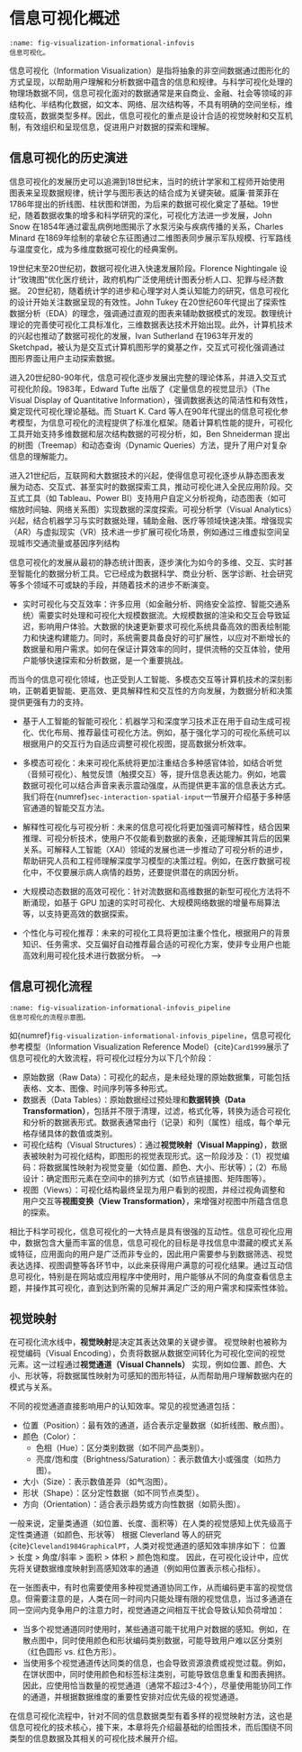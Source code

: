 # 信息可视化概述
<!-- :label:`information-visualization` -->

```{figure} fig/visualization-informational-infovis.png
:name: fig-visualization-informational-infovis
信息可视化。
```

信息可视化（Information Visualization）是指将抽象的非空间数据通过图形化的方式呈现，以帮助用户理解和分析数据中蕴含的信息和规律。与科学可视化处理的物理场数据不同，信息可视化面对的数据通常是来自商业、金融、社会等领域的非结构化、半结构化数据，如文本、网络、层次结构等，不具有明确的空间坐标，维度较高，数据类型多样。因此，信息可视化的重点是设计合适的视觉映射和交互机制，有效组织和呈现信息，促进用户对数据的探索和理解。

## 信息可视化的历史演进

信息可视化的发展历史可以追溯到18世纪末，当时的统计学家和工程师开始使用图表来呈现数据规律，统计学与图形表达的结合成为关键突破。威廉·普萊菲在1786年提出的折线图、柱状图和饼图，为后来的数据可视化奠定了基础。19世纪，随着数据收集的增多和科学研究的深化，可视化方法进一步发展，John Snow 在1854年通过霍乱病例地图揭示了水泵污染与疾病传播的关系，Charles Minard 在1869年绘制的拿破仑东征图通过二维图表同步展示军队规模、行军路线与温度变化，成为多维度数据可视化的经典案例‌。

19世纪末至20世纪初，数据可视化进入快速发展阶段。Florence Nightingale 设计“玫瑰图”优化医疗统计，政府机构广泛使用统计图表分析人口、犯罪与经济数据‌。
20世纪初，随着统计学的进步和心理学对人类认知能力的研究，信息可视化的设计开始关注数据呈现的有效性。John Tukey 在20世纪60年代提出了探索性数据分析（EDA）的理念，强调通过直观的图表来辅助数据模式的发现。数理统计理论的完善使可视化工具标准化，三维数据表达技术开始出现‌。此外，计算机技术的兴起也推动了数据可视化的发展，Ivan Sutherland 在1963年开发的 Sketchpad，被认为是交互式计算机图形学的奠基之作，交互式可视化强调通过图形界面让用户主动探索数据。

进入20世纪80-90年代，信息可视化逐步发展出完整的理论体系，并进入交互式可视化阶段。1983年，Edward Tufte 出版了《定量信息的视觉显示》（The Visual Display of Quantitative Information），强调数据表达的简洁性和有效性，奠定现代可视化理论基础‌。而 Stuart K. Card 等人在90年代提出的信息可视化参考模型，为信息可视化的流程提供了标准化框架。随着计算机性能的提升，可视化工具开始支持多维数据和层次结构数据的可视分析，如，Ben Shneiderman 提出的树图（Treemap）和动态查询（Dynamic Queries）方法，提升了用户对复杂信息的理解能力。

进入21世纪后，互联网和大数据技术的兴起，使得信息可视化逐步从静态图表发展为动态、交互式、甚至实时的数据探索工具，推动可视化进入全民应用阶段。交互式工具（如 Tableau、Power BI）支持用户自定义分析视角，动态图表（如可缩放时间轴、网络关系图）实现数据的深度探索‌。可视分析学（Visual Analytics）兴起，结合机器学习与实时数据处理，辅助金融、医疗等领域快速决策‌。增强现实（AR）与虚拟现实（VR）技术进一步扩展可视化场景，例如通过三维虚拟空间呈现城市交通流量或基因序列结构‌

信息可视化的发展从最初的静态统计图表，逐步演化为如今的多维、交互、实时甚至智能化的数据分析工具。它已经成为数据科学、商业分析、医学诊断、社会研究等多个领域不可或缺的手段，并随着技术的进步不断演变。
<!-- 
## 信息可视化的核心挑战与未来趋势

在大数据时代，随着数据规模的爆炸式增长和数据来源的复杂化，信息可视化也面临着来自数据处理难度加大、交互需求增加等多方面的挑战。

- 大规模与高维数据可视化：随着数据量的爆炸式增长（如社交网络数据、传感器数据、金融交易数据等），如何在保证性能的前提下有效可视化海量数据成为挑战。此外，高维数据（如文本、基因序列、物联网数据）难以在低维空间直观呈现，如何通过降维、投影等方法进行高效可视化是一个持续研究的问题。

- 多模式与多来源数据融合：现代信息系统通常涉及多种类型的数据，如结构化数据（表格、数据库）、非结构化数据（文本、图像、音频、视频）、时空数据（地理信息、轨迹数据）等。如何将这些异构数据进行有效整合和一致性可视化，提升数据的关联性和可解释性，是一个重要挑战。例如，如何将来自多个传感器的实时数据与历史数据进行融合并在一个统一的可视化界面中展示，这需要解决数据结构差异、语义冲突和动态更新等问题。

- 数据安全与隐私保护：随着数据的集中和共享，数据安全和隐私问题日益突出，尤其是医疗、金融领域，数据开放共享与敏感信息保护之间的矛盾凸显，需强化权限分级与加密传输机制‌。在可视化过程中，需要确保数据不被泄露、不被篡改，符合数据伦理和法律法规，同时又能满足用户对数据的分析需求。

- 可解释性与认知负担：信息可视化的目标是帮助用户理解数据，但复杂的可视化可能会增加认知负担，导致用户误解信息。因此，可视化方案需要从大规模和复杂的数据中筛选有效数据，进行直观简洁且符合用户心理模型的视觉设计，使用户能够快速、准确地理解数据，在降低认知成本的同时提高表达效率。

<!-- - 自动化与可视化推荐：目前大部分信息可视化系统仍然依赖手动设计，但面对复杂的数据集，自动生成最佳可视化方案是一个研究热点。例如，如何根据数据特点、分析目标和用户需求，自动推荐最适合的可视化方法，并在交互过程中动态调整，是一个难点。 -->

- 实时可视化与交互效率：许多应用（如金融分析、网络安全监控、智能交通系统）需要实时处理和可视化大规模数据流。大规模数据的渲染和交互会导致延迟，影响用户体验。大数据的快速更新要求可视化系统具备高效的图表绘制能力和快速构建能力。同时，系统需要具备良好的可扩展性，以应对不断增长的数据量和用户需求。如何在保证计算效率的同时，提供流畅的交互体验，使用户能够快速探索和分析数据，是一个重要挑战。

而当今的信息可视化领域，也正受到人工智能、多模态交互等计算机技术的深刻影响，正朝着更智能、更高效、更具解释性和交互性的方向发展，为数据分析和决策提供更强有力的支持。

- 基于人工智能的智能可视化：机器学习和深度学习技术正在用于自动生成可视化、优化布局、推荐最佳可视化方法。例如，基于强化学习的可视化系统可以根据用户的交互行为自适应调整可视化视图，提高数据分析效率。

- 多模态可视化：未来可视化系统将更加注重结合多种感官体验，如结合听觉（音频可视化）、触觉反馈（触摸交互）等，提升信息表达能力。例如，地震数据可视化可以结合声音来表示震动强度，从而提供更丰富的信息表达方式。我们将在{numref}`sec-interaction-spatial-input`一节展开介绍基于多种感官通道的智能交互方法。

- 解释性可视化与可视分析：未来的信息可视化将更加强调可解释性，结合因果推理、可视分析技术，使用户不仅能看到数据的表象，还能理解其背后的因果关系。可解释人工智能（XAI）领域的发展也进一步推动了可视分析的进步，帮助研究人员和工程师理解深度学习模型的决策过程。例如，在医疗数据可视化中，不仅要展示病人病情的趋势，还要提供潜在的病因分析。

- 大规模动态数据的高效可视化：针对流数据和高维数据的新型可视化方法将不断涌现，如基于 GPU 加速的实时可视化、大规模网络数据的增量布局算法等，以支持更高效的数据探索。

- 个性化与可视化推荐：未来的可视化工具将更加注重个性化，根据用户的背景知识、任务需求、交互偏好自动推荐最合适的可视化方案，使非专业用户也能高效利用可视化技术进行数据分析。 -->

## 信息可视化流程

```{figure} fig/visualization-informational-infovis_pipeline.png
:name: fig-visualization-informational-infovis_pipeline
信息可视化的流程示意图。
```
如{numref}`fig-visualization-informational-infovis_pipeline`，信息可视化参考模型（Information Visualization Reference Model）{cite}`Card1999`展示了信息可视化的大致流程，将可视化过程分为以下几个阶段：
- 原始数据（Raw Data）：可视化的起点，是未经处理的原始数据集，可能包括表格、文本、图像、时间序列等多种形式。
- 数据表（Data Tables）：原始数据经过预处理和**数据转换（Data Transformation）**，包括并不限于清理，过滤，格式化等，转换为适合可视化和分析的数据表形式。数据表通常由行（记录）和列（属性）组成，每个单元格存储具体的数值或类别。
- 可视化结构（Visual Structures）：通过**视觉映射（Visual Mapping）**，数据表被映射为可视化结构，即图形的视觉表现形式。这一阶段涉及：（1）视觉编码：将数据属性映射为视觉变量（如位置、颜色、大小、形状等）；（2）布局设计：确定图形元素在空间中的排列方式（如节点链接图、矩阵图等）。
- 视图（Views）：可视化结构最终呈现为用户看到的视图，并经过视角调整和用户交互等**视图变换（View Transformation）**，来增强对视图中所蕴含信息的探索。

相比于科学可视化，信息可视化的一大特点是具有很强的互动性。信息可视化应用中，数据包含大量而丰富的信息，信息可视化的目标是寻找信息中潜藏的模式关系或特征，应用面向的用户是广泛而非专业的，因此用户需要参与到数据筛选、视觉表达选择、视图调整等各环节中，以此来获得用户满意的可视化结果。通过互动信息可视化，特别是在网站或应用程序中使用时，用户能够从不同的角度查看信息主题，并操作其可视化，直到达到所需的见解并满足广泛的用户需求和探索性体验。
<!-- 特别是在网站或应用程序中使用时。互动性允许用户操纵可视化，使其在满足他们需求方面非常有效。通过互动信息可视化，用户能够从不同的角度查看主题，并操作其可视化，直到达到所需的见解。如果用户需要一种探索性体验，这尤其有用。 -->


## 视觉映射

在可视化流水线中，**视觉映射**是决定其表达效果的关键步骤。
视觉映射也被称为视觉编码（Visual Encoding），负责将数据从数据空间转化为可视化空间的视觉元素。这一过程通过**视觉通道（Visual Channels）** 实现，例如位置、颜色、大小、形状等，将数据属性映射为可感知的图形特征，从而帮助用户理解数据内在的模式与关系。

不同的视觉通道直接影响用户的认知效率。常见的视觉通道包括：

- 位置（Position）：最有效的通道，适合表示定量数据（如折线图、散点图）。
- 颜色（Color）：
  - 色相（Hue）：区分类别数据（如不同产品类别）。
  - 亮度/饱和度（Brightness/Saturation）：表示数值大小或强度（如热力图）。
- 大小（Size）：表示数值差异（如气泡图）。
- 形状（Shape）：区分定性数据（如不同节点类型）。
- 方向（Orientation）：适合表示趋势或方向性数据（如箭头图）。

一般来说，定量类通道（如位置、长度、面积等）在人类的视觉感知上优先级高于定性类通道（如颜色、形状等）
根据 Cleverland 等人的研究{cite}`Cleveland1984GraphicalPT`，人类对视觉通道的感知效率排序如下：
位置 > 长度 > 角度/斜率 > 面积 > 体积 > 颜色饱和度。
因此，在可视化设计中，应优先将关键数据维度映射到高感知效率的通道（例如用位置表示核心指标）。

在一张图表中，有时也需要使用多种视觉通道协同工作，从而编码更丰富的视觉信息。但需要注意的是，人类在同一时间内只能处理有限的视觉信息，当过多通道在同一空间内竞争用户的注意力时，视觉通道之间相互干扰会导致认知负荷增加：
- 当多个视觉通道同时使用时，某些通道可能干扰用户对数据的感知。例如，在散点图中，同时使用颜色和形状编码类别数据，可能导致用户难以区分类别（红色圆形 vs. 红色方形）。
- 当使用多个视觉通道传达同类的信息，也会导致资源浪费或视觉过载。例如，在饼状图中，同时使用颜色和标签标注类别，可能导致信息重复和图表拥挤。
因此，应使用恰当数量的视觉通道（通常不超过3-4个），尽量使用能协同工作的通道，并根据数据维度的重要性安排对应优先级的视觉通道。

在信息可视化流程中，针对不同的信息数据类型有着多样的视觉映射方法，这也是信息可视化的技术核心，接下来，本章将先介绍最基础的绘图技术，而后围绕不同类型的信息数据及其相关的可视化技术展开介绍。